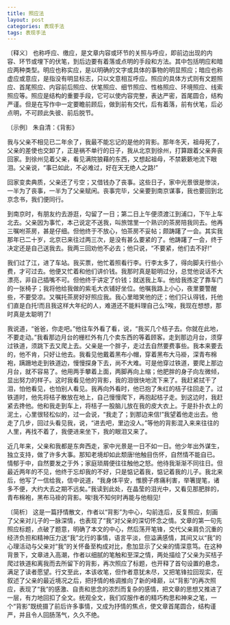 ```yaml
---
title: 照应法
layout: post
categories: 表现手法
tags: 表现手法
---
```


〔释义〕 也称呼应、缴应，是文章内容或环节的关照与呼应，即前边出现的内容、环节或埋下的伏笔，到后边要有着落或点明的手段和方法。其中包括明应和暗应两种类型。明应也称实应，是以明确的文字或具体的事物的明显照应；暗应也称虚应或意应，是指没有明显标志，只以文意相互呼应。照应的具体方式则有文题照应、首尾照应、内容前后照应、伏笔照应、细节照应、性格照应、环境照应、线索照应等。照应是结构的重要手段，它可以使内容完整，表达严密，首尾圆合，结构严谨。但是在写作中一定要瞻前顾后，做到前有交代，后有着落，前有伏笔，后必点明，不可顾此失彼、前后脱节。

〔示例〕 朱自清：《背影》

我与父亲不相见已二年余了，我最不能忘记的是他的背影。那年冬天，祖母死了，父亲的差使也交卸了，正是祸不单行的日子，我从北京到徐州，打算跟着父亲奔丧回家。到徐州见着父亲，看见满院狼藉的东西，又想起祖母，不禁簌簌地流下眼泪。父亲说，“事已如此，不必难过，好在天无绝人之路!”

回家变卖典质，父亲还了亏空；又借钱办了丧事。这些日子，家中光景很是惨淡，一半为了丧事，一半为了父亲赋闲。丧事完毕，父亲要到南京谋事，我也要回到北京念书，我们便同行。

到南京时，有朋友约去游逛，勾留了一日；第二日上午便须渡江到浦口，下午上车北去。父亲因为事忙，本己说定不送我，叫旅馆里一个熟识的茶房陪我同去。他再三嘱咐茶房，甚是仔细。但他终于不放心，怕茶房不妥帖；颇踌躇了一会。其实我那年已二十岁，北京已来往过两三次，是没有甚么要紧的了。他踌躇了一会，终于决定还是自己送我去。我两三回劝他不必去；他只说，“不要紧，他们去不好!”

我们过了江，进了车站。我买票，他忙着照看行李。行李太多了，得向脚夫行些小费，才可过去。他便又忙着和他们讲价钱。我那时真是聪明过分，总觉他说话不大漂亮，非自己插嘴不可。但他终于讲定了价钱；就送我上车。他给我拣定了靠车门的一张椅子；我将他给我做的紫毛大衣铺好坐位。他嘱我路上小心，夜里要警醒些，不要受凉。又嘱托茶房好好照应我。我心里暗笑他的迂；他们只认得钱，托他们直是白托!而且我这样大年纪的人，难道还不能料理自己么?唉，我现在想想，那时真是太聪明了!

我说道，“爸爸，你走吧。”他往车外看了看，说，“我买几个桔子去。你就在此地，不要走动。”我看那边月台的栅栏外有几个卖东西的等着顾客。走到那边月台，须穿过铁道，须跳下去又爬上去。父亲是一个胖子，走过去自然要费事些。我本来要去的，他不肯，只好让他去。我看见他戴着黑布小帽，穿着黑布大马褂，深青布棉袍，蹒跚地走到铁道边，慢慢探身下去，尚不大难。可是他穿过铁道，要爬上那边月台，就不容易了。他用两手攀着上面，两脚再向上缩；他肥胖的身子向左微倾，显出努力的样子。这时我看见他的背影，我的泪很快地流下来了。我赶紧拭干了泪，怕他看见，也怕别人看见。我再向外看时，他已抱了朱红的桔子往回走了。过铁道时，他先将桔子散放在地上，自己慢慢爬下，再抱起桔子走。到这边时，我赶紧去搀他。他和我走到车上，将桔子一股脑儿放在我的皮大衣上。于是扑扑衣上的泥土，心里很轻松似的，过一会说，“我走了；到那边来信!”我望着他走出去。他走了几步，回过头看见我，说，“进去吧，里边没人。”等他的背影混入来来往往的人里，再找不着了，我便进来坐下，我的眼泪又来了。

近几年来，父亲和我都是东奔西走，家中光景是一日不如一日。他少年出外谋生，独立支持，做了许多大事。那知老境却如此颓唐!他触目伤怀，自然情不能自已。情郁于中，自然要发之于外；家庭琐屑便往往触他之怒。他待我渐渐不同往日。但最近两年的不见，他终于忘却我的不好，只是惦记着我，惦记着我的儿子。我北来后，他写了一信给我，信中说道，“我身体平安，惟膀子疼痛利害，举箸提笔，诸多不便，大约大去之期不远矣。”我读到此处，在晶莹的泪光中，又看见那肥胖的，青布棉袍，黑布马褂的背影。唉!我不知何时再能与他相见!

〔简析〕 这是一篇抒情散文，作者以“背影”为中心，勾前连后，反复照应，刻画了父亲对儿子的一脉深情，也表现了“我”对父亲的深切怀念之情。文章的第一句先照应标题，点破了题意，明确了本文的中心，然后荡开笔锋，交代父亲肩负沉重的经济负担和精神压力送“我”北行的事情，语言平淡，但溢满感情，其间又以“我”的心理活动与父亲对“我”的关怀备至构成对比，愈加显示了父亲的情深意笃。在这种背景下，文章进入高潮，作者以细腻的笔触和至深之情，两处描绘了父亲为买桔子爬过铁道和离我而去所留下的背影，再次照应了标题，也开释了首句设置的悬念，满足了读者愿望。行文至此，本该收笔，但作者意犹未尽，又把笔锋拉回现实，在叙述了父亲的最近境况之后，把抒情的格调推向了新的峰巅，以“背影”的再次照应，表现了“我”的感激、自责和思念的浓烈而复杂的感情，把文章的思想又推进了一层，有力地回扣了全文。统观全文，我们叹服作者的精巧构思和神来之笔，一个“背影”既统摄了前后许多事情，又成为抒情的焦点，使文章首尾圆合，结构谨严，并且令人回肠荡气，久久不绝。 